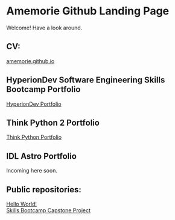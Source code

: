 # Amemorie Github Landing Page

Welcome! Have a look around.


## CV:
[amemorie.github.io](https://amemorie.github.io)

## HyperionDev Software Engineering Skills Bootcamp Portfolio
[HyperionDev Portfolio](https://github.com/amemorie/hyperiondev)

## Think Python 2 Portfolio
[Think Python Portfolio](https://github.com/amemorie/thinkpython)

## IDL Astro Portfolio
Incoming here soon. 

## Public repositories:
[Hello World!](https://github.com/amemorie/byb_project)\
[Skills Bootcamp Capstone Project](https://github.com/amemorie/finalCapstone)
<!--

- 🔭 I’m currently working on ...
- 🌱 I’m currently learning ...
- 👯 I’m looking to collaborate on ...
- 🤔 I’m looking for help with ...
- 💬 Ask me about ...
- 📫 How to reach me: ...
- 😄 Pronouns: ...
- ⚡ Fun fact: ...
-->
